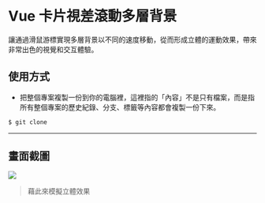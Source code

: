 # Vue 卡片視差滾動多層背景

讓通過滑鼠游標實現多層背景以不同的速度移動，從而形成立體的運動效果，帶來非常出色的視覺和交互體驗。

## 使用方式
- 把整個專案複製一份到你的電腦裡，這裡指的「內容」不是只有檔案，而是指所有整個專案的歷史紀錄、分支、標籤等內容都會複製一份下來。
```sh
$ git clone
```

----

## 畫面截圖
![](https://i.imgur.com/eiUymiP.gif)
> 藉此來模擬立體效果
